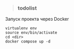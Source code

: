 >### todolist


Запуск проекта через Docker

    virtualenv env
    source env/bin/activate
    cd <dir>
    docker compose up -d
